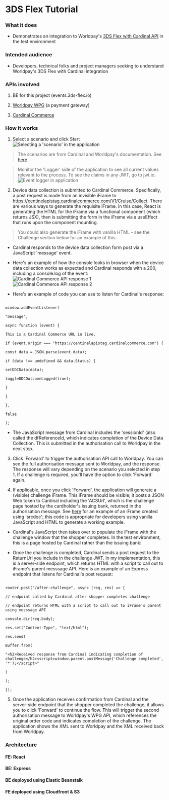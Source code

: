 # 3DS Flex Tutorial

### What it does

- Demonstrates an integration to Worldpay's [3DS Flex with Cardinal API](https://developerengine.fisglobal.com/apis/wpg/directintegration/cardinalsecuretest/) in the test environment

### Intended audience

- Developers, technical folks and project managers seeking to understand Worldpay's 3DS Flex with Cardinal integration

### APIs involved

1. BE for this project (events.3ds-flex.io)

2. [Worldpay WPG](https://developerengine.fisglobal.com/apis/wpg) (a payment gateway)

3. [Cardinal Commerce](https://cardinaldocs.atlassian.net/wiki/spaces/CC/pages/805699644/Cardinal+Cruise+API)

### How it works

1. Select a scenario and click Start
   ![Selecting a 'scenario' in the application](https://github.com/tristanbrody/3ds-flex-tutorial-fe/tree/master/src/assets/selecting_scenario.jpg)

> The scenarios are from Cardinal and Worldpay's documentation. See [here](https://cardinaldocs.atlassian.net/wiki/spaces/CCen/pages/903577725/EMV+3DS+2.0+Test+Cases)

> Monitor the 'Logger' side of the application to see all current values relevant to the process. To see the claims in any JWT, go to jwt.io.
> ![Event logger in application](https://github.com/tristanbrody/3ds-flex-tutorial-fe/tree/master/src/assets/logger_example.jpg)

2. Device data collection is submitted to Cardinal Commerce. Specifically, a post request is made from an invisible iFrame to https://centinelapistag.cardinalcommerce.com/V1/Cruise/Collect. There are various ways to generate the requisite iFrame. In this case, React is generating the HTML for the iFrame via a functional component (which returns JSX), then is submitting the form in the iFrame via a useEffect that runs upon the component mounting.

> You could also generate the iFrame with vanilla HTML - see the Challenge section below for an example of this.

- Cardinal responds to the device data collection form post via a JavaScript 'message' event.

- Here's an example of how the console looks in browser when the device data collection works as expected and Cardinal responds with a 200, including a console.log of the event:
  ![Cardinal Commerce API response 1](https://github.com/tristanbrody/3ds-flex-tutorial-fe/tree/master/assets/src/cardinal_commerce_ddc_response_in_console.jpg)
  ![Cardinal Commerce API response 2](https://github.com/tristanbrody/3ds-flex-tutorial-fe/tree/master/assets/src/cardinal_commerce_ddc_event_response_in_console.jpg)
- Here's an example of code you can use to listen for Cardinal's response:

```

window.addEventListener(

"message",

async function (event) {

This is a Cardinal Commerce URL in live.

if (event.origin === "https://centinelapistag.cardinalcommerce.com") {

const data = JSON.parse(event.data);

if (data !== undefined && data.Status) {

setDDCData(data);

toggleDDCOutcomeLogged(true);

}

}

},

false

);

```

- The JavaScript message from Cardinal includes the 'sessionId' (also called the dfReferenceId, which indicates completion of the Device Data Collection. This is submitted in the authorisation call to Worldpay in the next step.

3. Click 'Forward' to trigger the authorisation API call to Worldpay. You can see the full authorisation message sent to Worldpay, and the response. The response will vary depending on the scenario you selected in step 1. If a challenge is required, you'll have the option to click 'Forward' again.

4. If applicable, once you click 'Forward', the application will generate a (visible) challenge iFrame. This iFrame should be visible; it posts a JSON Web token to Cardinal including the 'ACSUrl', which is the challenge page hosted by the cardholder's issuing bank, returned in the authorisation message. See [here](https://codepen.io/tristanbrody/pen/qBKNQPG) for an example of an iFrame created using 'srcdoc'; this code is appropriate for developers using vanilla JavaScript and HTML to generate a working example.

- Cardinal's JavaScript then takes over to populate the iFrame with the challenge window that the shopper completes. In the test environment, this is a page hosted by Cardinal rather than the issuing bank:

- Once the challenge is completed, Cardinal sends a post request to the ReturnUrl you include in the challenge JWT. In my implementation, this is a server-side endpoint, which returns HTML with a script to call out to iFrame's parent messsage API. Here is an example of an Express endpoint that listens for Cardinal's post request:

```

router.post("/after-challenge", async (req, res) => {

// endpoint called by Cardinal after shopper completes challenge

// endpoint returns HTML with a script to call out to iFrame's parent using messsage API

console.dir(req.body);

res.set("Content-Type", "text/html");

res.send(

Buffer.from(

"<h2>Received response from Cardinal indicating completion of challenge</h2><script>window.parent.postMessage('Challenge completed', '*');</script>"

)

);

});

```

5. Once the application receives confirmation from Cardinal and the server-side endpoint that the shopper completed the challenge, it allows you to click 'Forward' to continue the flow. This will trigger the second authorisation message to Worldpay's WPG API, which references the original order code and indicates completion of the challenge. The application shows the XML sent to Worldpay and the XML received back from Worldpay.

### Architecture

#### FE: React

#### BE: Express

#### BE deployed using Elastic Beanstalk

#### FE deployed using Cloudfront & S3

